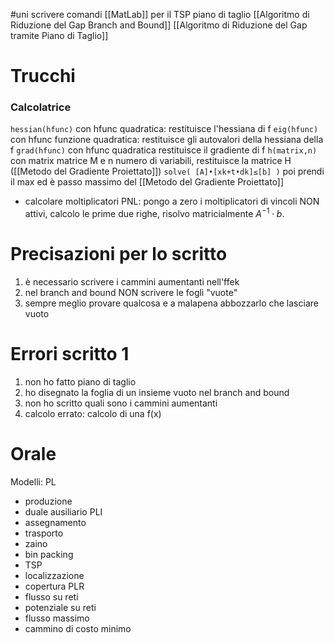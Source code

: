  #uni 
scrivere comandi [[MatLab]] per il TSP
piano di taglio
[[Algoritmo di Riduzione del Gap Branch and Bound]] 
[[Algoritmo di Riduzione del Gap tramite Piano di Taglio]] 
# Trucchi
### Calcolatrice
`hessian(hfunc)` con hfunc quadratica: restituisce l'hessiana di f
`eig(hfunc)` con hfunc funzione quadratica: restituisce gli autovalori della hessiana della f
`grad(hfunc)` con hfunc quadratica restituisce il gradiente di f
`h(matrix,n)` con matrix matrice M e n numero di variabili, restituisce la matrice H ([[Metodo del Gradiente Proiettato]])
`solve( [A]•[xk+t•dk]≤[b] )` poi prendi il max ed è passo massimo del [[Metodo del Gradiente Proiettato]] 
- calcolare moltiplicatori PNL: pongo a zero i moltiplicatori di vincoli NON attivi, calcolo le prime due righe, risolvo matricialmente $A^{-1} \cdot b$.  
# Precisazioni per lo scritto
1. è necessario scrivere i cammini aumentanti nell'ffek
2. nel branch and bound NON scrivere le fogli "vuote"
3. sempre meglio provare qualcosa e a malapena abbozzarlo che lasciare vuoto

# Errori scritto 1
1. non ho fatto piano di taglio
2. ho disegnato la foglia di un insieme vuoto nel branch and bound
3. non ho scritto quali sono i cammini aumentanti
4. calcolo errato: calcolo di una f(x) 
# Orale
Modelli:
PL
- produzione
- duale ausiliario
PLI
- assegnamento
- trasporto
- zaino
- bin packing
- TSP
- localizzazione
- copertura
PLR
- flusso su reti
- potenziale su reti
- flusso massimo
- cammino di costo minimo